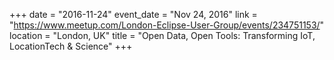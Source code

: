 +++
date = "2016-11-24"
event_date = "Nov 24, 2016"
link = "https://www.meetup.com/London-Eclipse-User-Group/events/234751153/"
location = "London, UK"
title = "Open Data, Open Tools: Transforming IoT, LocationTech & Science"
+++
